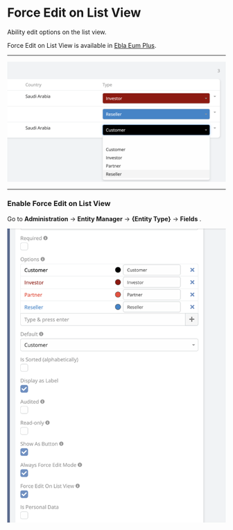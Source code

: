 # Force Edit on List View

Ability edit options on the list view.

Force Edit on List View is available in [Ebla Eum Plus](https://www.eblasoft.com.tr/espocrm-extension-page/espocrm-enum-plus).

---

![Show As Button](../../_static/images/extensions/enum-plus/force-edit-on-list-view.png)

---

### Enable Force Edit on List View

Go to **Administration** -> **Entity Manager** -> **{Entity Type}** -> **Fields** .

![Enable Force Edit on List View](../../_static/images/extensions/enum-plus/options.png)